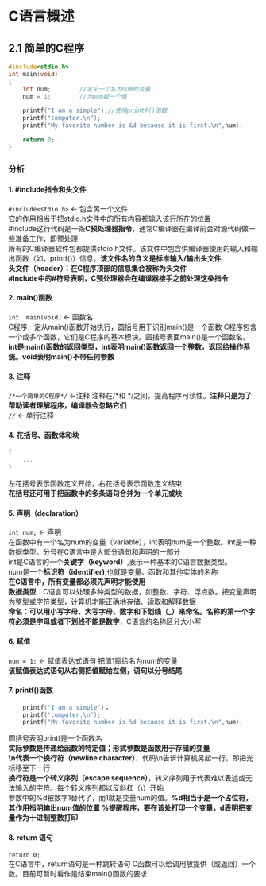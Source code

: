 # C语言概述

## 2.1 简单的C程序
```c
#include<stdio.h>
int main(void)
{
    int num;        //定义一个名为num的变量
    num = 1;        //为num赋一个值

    printf("I am a simple");//使用printf()函数
    printf("computer.\n");
    printf("My favorite number is &d because it is first.\n",num);

    return 0;
}
```

### 分析

#### 1. #include指令和头文件

`#include<stdio.h>` &larr; 包含另一个文件  
它的作用相当于把stdio.h文件中的所有内容都输入该行所在的位置  
 #include这行代码是一条**C预处理器指令**，通常C编译器在编译前会对源代码做一些准备工作，即预处理  
 所有的C编译器软件包都提供stdio.h文件。该文件中包含供编译器使用的输入和输出函数（如，printf()）信息。**该文件名的含义是标准输入/输出头文件**  
 **头文件（header）：在C程序顶部的信息集合被称为头文件**  
 **#include中的#符号表明，C预处理器会在编译器接手之前处理这条指令**

#### 2. main()函数
`int  main(void)` &larr; 函数名  
C程序一定从main()函数开始执行，圆括号用于识别main()是一个函数
C程序包含一个或多个函数，它们是C程序的基本模块。圆括号表面main()是一个函数名。  
**int是main()函数的返回类型，int表明main()函数返回一个整数，返回给操作系统。void表明main()不带任何参数**

#### 3. 注释
`/*一个简单的C程序*/` &larr;注释
注释在/*和 */之间，提高程序可读性。**注释只是为了帮助读者理解程序，编译器会忽略它们**  
`//` &larr; 单行注释

#### 4. 花括号、函数体和块
```c
{
    ...   
}
```   
左花括号表示函数定义开始，右花括号表示函数定义结束  
**花括号还可用于把函数中的多条语句合并为一个单元或块**

#### 5. 声明（declaration）
`int num;` &larr; 声明  
在函数中有一个名为num的变量（variable），int表明num是一个整数。int是一种数据类型。分号在C语言中是大部分语句和声明的一部分  
int是C语言的一个**关键字（keyword）**,表示一种基本的C语言数据类型。  
num是一个**标识符（identifier)**,也就是变量、函数和其他实体的名称  
**在C语言中，所有变量都必须先声明才能使用**  
**数据类型**：C语言可以处理多种类型的数据，如整数、字符、浮点数。把变量声明为整型或字符类型，计算机才能正确地存储、读取和解释数据  
**命名：可以用小写字母、大写字母、数字和下划线（_）来命名。名称的第一个字符必须是字母或者下划线不能是数字**，C语言的名称区分大小写

#### 6. 赋值 
`num = 1;` &larr; 赋值表达式语句
把值1赋给名为num的变量  
**该赋值表达式语句从右侧把值赋给左侧，语句以分号结尾**

#### 7. printf()函数
```c
    printf("I am a simple")；
    printf("computer.\n");
    printf("My favorite number is %d because it is first.\n",num);
``` 
圆括号表明printf是一个函数名  
**实际参数是传递给函数的特定值；形式参数是函数用于存储的变量**  
**\n代表一个换行符（newline character）**，代码\n告诉计算机另起一行，即把光标移至下一行  
**换行符是一个转义序列（escape sequence）**，转义序列用于代表难以表述或无法输入的字符。每个转义序列都以反斜杠（\）开始  
参数中的%d被数字1替代了，而1就是变量num的值。**%d相当于是一个占位符，其作用指明输出num值的位置**
**%提醒程序，要在该处打印一个变量，d表明把变量作为十进制整数打印**

#### 8. return 语句
`return 0;`  
在C语言中，return语句是一种跳转语句
C函数可以给调用放提供（或返回）一个数。目前可暂时看作是结束main()函数的要求
